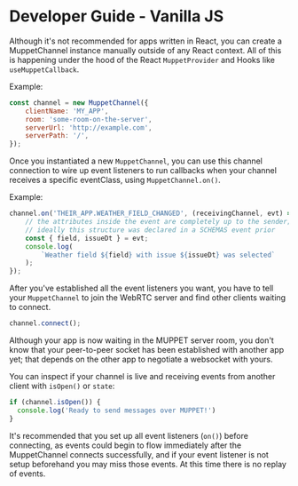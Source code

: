 # Developer Guide - Vanilla JS

Although it's not recommended for apps written in React, you can create a MuppetChannel instance manually outside of any React context. All of this is happening under the hood of the React `MuppetProvider` and Hooks like `useMuppetCallback`.

Example:
```javascript
const channel = new MuppetChannel({
    clientName: 'MY_APP',
    room: 'some-room-on-the-server',
    serverUrl: 'http://example.com',
    serverPath: '/',
});
```

Once you instantiated a new `MuppetChannel`, you can use this channel connection to wire up event listeners to run callbacks when your channel receives a specific eventClass, using `MuppetChannel.on()`.

Example:
```javascript
channel.on('THEIR_APP.WEATHER_FIELD_CHANGED', (receivingChannel, evt) => {
    // the attributes inside the event are completely up to the sender;
    // ideally this structure was declared in a SCHEMAS event prior
    const { field, issueDt } = evt;
    console.log(
        `Weather field ${field} with issue ${issueDt} was selected`
    );
});
```

After you've established all the event listeners you want, you have to tell your `MuppetChannel` to join the WebRTC server and find other clients waiting to connect.

```javascript
channel.connect();
```

Although your app is now waiting in the MUPPET server room, you don't know that your peer-to-peer socket has been established with another app yet; that depends on the other app to negotiate a websocket with yours.

You can inspect if your channel is live and receiving events from another client with `isOpen()` or `state`:

```javascript
if (channel.isOpen()) {
  console.log('Ready to send messages over MUPPET!')
}
```

It's recommended that you set up all event listeners (`on()`) before connecting, as events could begin to flow immediately after the MuppetChannel connects successfully, and if your event listener is not setup beforehand you may miss those events. At this time there is no replay of events.
